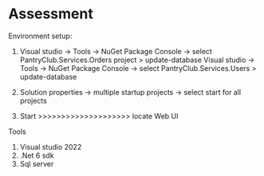 # Assessment

Environment setup: 

1. Visual studio -> Tools -> NuGet Package Console -> select PantryClub.Services.Orders project > update-database 
   Visual studio -> Tools -> NuGet Package Console -> select PantryClub.Services.Users > update-database
                                                     
2. Solution properties -> multiple startup projects -> select start for all projects
3. Start >>>>>>>>>>>>>>>>>>>> locate Web UI

Tools

1. Visual studio 2022
2. .Net 6 sdk
3. Sql server
